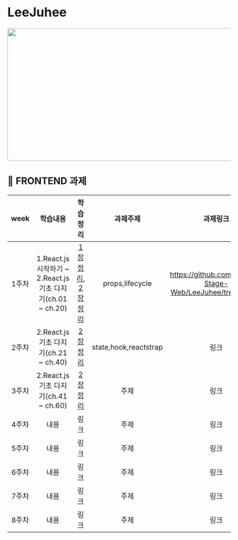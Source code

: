 # LeeJuhee
<img src="https://user-images.githubusercontent.com/93020734/224777742-97b438df-9d86-4d46-b880-7b039a54bacc.png" width = "600" height="300"/>

## 💫 FRONTEND 과제

|**week**|학습내용|학습정리|과제주제|과제링크|
|:---:|:---:|:---:|:---:|:---:|
|1주차|1.React.js 시작하기 ~ 2.React.js 기초 다지기(ch.01 ~ ch.20)|[1장 정리](https://velog.io/@049494/1-React.js-%EC%8B%9C%EC%9E%91%ED%95%98%EA%B8%B0), [2장 정리](https://velog.io/@049494/2-React.js-%EA%B8%B0%EC%B4%88-%EB%8B%A4%EC%A7%80%EA%B8%B0)|props,lifecycle|https://github.com/Coding-Stage-Web/LeeJuhee/tree/week1|
|2주차|2.React.js 기초 다지기(ch.21 ~ ch.40)|[2장 정리](https://velog.io/@049494/2-React.js-%EA%B8%B0%EC%B4%88-%EB%8B%A4%EC%A7%80%EA%B8%B0)|state,hook,reactstrap|링크|
|3주차|2.React.js 기초 다지기(ch.41 ~ ch.60)|[2장 정리](https://velog.io/@049494/2-React.js-%EA%B8%B0%EC%B4%88-%EB%8B%A4%EC%A7%80%EA%B8%B0#-sweetalert2)|주제|링크|
|4주차|내용|링크|주제|링크|
|5주차|내용|링크|주제|링크|
|6주차|내용|링크|주제|링크|
|7주차|내용|링크|주제|링크|
|8주차|내용|링크|주제|링크|
